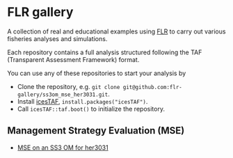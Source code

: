 # FLR gallery

A collection of real and educational examples using [FLR](https://flr-project.org) to carry out various fisheries analyses and simulations.

Each repository contains a full analysis structured following the TAF (Transparent Assessment Framework) format.

You can use any of these repositories to start your analysis by

- Clone the repository, e.g. `git clone git@github.com:flr-gallery/ss3om_mse_her3031.git`.
- Install [icesTAF](https://cran.r-project.org/package=icesTAF), `install.packages("icesTAF")`.
- Call `icesTAF::taf.boot()` to initialize the repository.

## Management Strategy Evaluation (MSE)

- [MSE on an SS3 OM for her3031](ss3om_mse_her3031)
